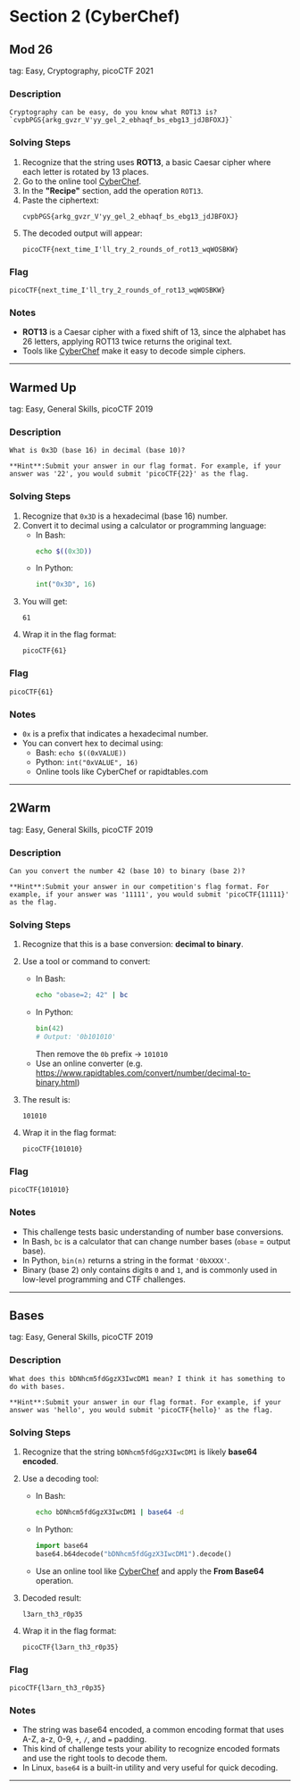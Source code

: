 # Section 2 (CyberChef)

## Mod 26  
tag: Easy, Cryptography, picoCTF 2021

### Description  
    Cryptography can be easy, do you know what ROT13 is?  
    `cvpbPGS{arkg_gvzr_V'yy_gel_2_ebhaqf_bs_ebg13_jdJBFOXJ}`

### Solving Steps  
1. Recognize that the string uses **ROT13**, a basic Caesar cipher where each letter is rotated by 13 places.
2. Go to the online tool [CyberChef](https://gchq.github.io/CyberChef/).
3. In the **"Recipe"** section, add the operation `ROT13`.
4. Paste the ciphertext:
    ```
    cvpbPGS{arkg_gvzr_V'yy_gel_2_ebhaqf_bs_ebg13_jdJBFOXJ}
    ```
5. The decoded output will appear:
    ```
    picoCTF{next_time_I'll_try_2_rounds_of_rot13_wqWOSBKW}
    ```

### Flag  
    picoCTF{next_time_I'll_try_2_rounds_of_rot13_wqWOSBKW}


### Notes  
- **ROT13** is a Caesar cipher with a fixed shift of 13, since the alphabet has 26 letters, applying ROT13 twice returns the original text.
- Tools like [CyberChef](https://gchq.github.io/CyberChef/) make it easy to decode simple ciphers.
---


## Warmed Up
tag: Easy, General Skills, picoCTF 2019

### Description
    What is 0x3D (base 16) in decimal (base 10)?

    **Hint**:Submit your answer in our flag format. For example, if your answer was '22', you would submit 'picoCTF{22}' as the flag.

### Solving Steps  
1. Recognize that `0x3D` is a hexadecimal (base 16) number.
2. Convert it to decimal using a calculator or programming language:
    - In Bash:
        ```bash
        echo $((0x3D))
        ```
    - In Python:
        ```python
        int("0x3D", 16)
        ```
3. You will get:
    ```
    61
    ```
4. Wrap it in the flag format:
    ```
    picoCTF{61}
    ```

### Flag  
    picoCTF{61}
    
### Notes  
- `0x` is a prefix that indicates a hexadecimal number.
- You can convert hex to decimal using:
  - Bash: `echo $((0xVALUE))`
  - Python: `int("0xVALUE", 16)`
  - Online tools like CyberChef or rapidtables.com
---

## 2Warm
tag: Easy, General Skills, picoCTF 2019

### Description
    Can you convert the number 42 (base 10) to binary (base 2)?

    **Hint**:Submit your answer in our competition's flag format. For example, if your answer was '11111', you would submit 'picoCTF{11111}' as the flag.

### Solving Steps
1. Recognize that this is a base conversion: **decimal to binary**.
2. Use a tool or command to convert:
    - In Bash:
        ```bash
        echo "obase=2; 42" | bc
        ```
    - In Python:
        ```python
        bin(42)
        # Output: '0b101010'
        ```
        Then remove the `0b` prefix → `101010`
    - Use an online converter (e.g. https://www.rapidtables.com/convert/number/decimal-to-binary.html)

3. The result is:
    ```
    101010
    ```

4. Wrap it in the flag format:
    ```
    picoCTF{101010}
    ```

### Flag  
    picoCTF{101010}
    
### Notes  
- This challenge tests basic understanding of number base conversions.
- In Bash, `bc` is a calculator that can change number bases (`obase` = output base).
- In Python, `bin(n)` returns a string in the format `'0bXXXX'`.
- Binary (base 2) only contains digits `0` and `1`, and is commonly used in low-level programming and CTF challenges.
---

## Bases
tag: Easy, General Skills, picoCTF 2019

### Description
    What does this bDNhcm5fdGgzX3IwcDM1 mean? I think it has something to do with bases.

    **Hint**:Submit your answer in our flag format. For example, if your answer was 'hello', you would submit 'picoCTF{hello}' as the flag.

### Solving Steps
1. Recognize that the string `bDNhcm5fdGgzX3IwcDM1` is likely **base64 encoded**.
2. Use a decoding tool:
    - In Bash:
        ```bash
        echo bDNhcm5fdGgzX3IwcDM1 | base64 -d
        ```
    - In Python:
        ```python
        import base64
        base64.b64decode("bDNhcm5fdGgzX3IwcDM1").decode()
        ```
    - Use an online tool like [CyberChef](https://gchq.github.io/CyberChef/) and apply the **From Base64** operation.

3. Decoded result:
    ```
    l3arn_th3_r0p35
    ```

4. Wrap it in the flag format:
    ```
    picoCTF{l3arn_th3_r0p35}
    ```

### Flag  
    picoCTF{l3arn_th3_r0p35}

### Notes  
- The string was base64 encoded, a common encoding format that uses A-Z, a-z, 0-9, `+`, `/`, and `=` padding.
- This kind of challenge tests your ability to recognize encoded formats and use the right tools to decode them.
- In Linux, `base64` is a built-in utility and very useful for quick decoding.
---
